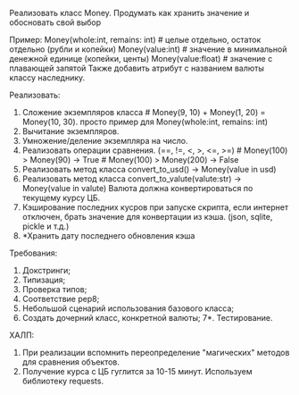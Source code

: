 Реализовать класс Money.
Продумать как хранить значение и обосновать свой выбор

Пример: 
Money(whole:int, remains: int)  # целые отдельно, остаток отдельно (рубли и копейки)
Money(value:int)  # значение в минимальной денежной единице (копейки, центы)
Money(value:float)  # значение с плавающей запятой
Также добавить атрибут с названием валюты классу наследнику.

Реализовать:
1. Сложение экземпляров класса  # Money(9, 10) + Money(1, 20) = Money(10, 30). просто пример для Money(whole:int, remains: int)
2. Вычитание экземпляров.
3. Умножение/деление экземпляра на число.
4. Реализовать операции сравнения. (==, !=, <, >, <=, >=) # Money(100) > Money(90) -> True
							  # Money(100) > Money(200) -> False	
5. Реализовать метод класса convert_to_usd() -> Money(value in usd)
6. Реализовать метод класса convert_to_valute(valute:str) -> Money(value in valute)
   Валюта должна конвертироваться по текущему курсу ЦБ.
7. Кэширование последних кусров при запуске скрипта, если интернет отключен, брать значение для конвертации из кэша. (json, sqlite, pickle и т.д.)
8. *Хранить дату последнего обновления кэша

Требования:
1. Докстринги;
2. Типизация;
3. Проверка типов;
4. Соответствие pep8;
5. Небольшой сценарий использования базового класса;
6. Создать дочерний класс, конкретной валюты;
7*. Тестирование.

ХАЛП:
1. При реализации вспомнить переопределение "магических" методов для сравнения объектов.
2. Получение курса с ЦБ гуглится за 10-15 минут. Используем библиотеку requests.